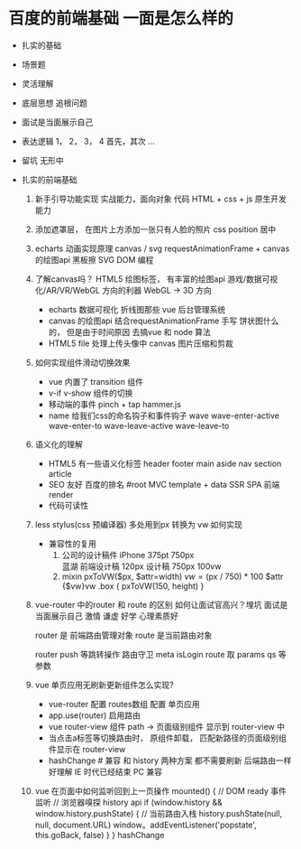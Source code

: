 # 百度的前端基础 一面是怎么样的
- 扎实的基础
- 场景题
- 灵活理解
- 底层思想 追根问题

- 面试是当面展示自己
- 表达逻辑 1， 2， 3， 4 首先，其次 ...
- 留坑 无形中 

- 扎实的前端基础
    1. 新手引导功能实现
        实战能力，面向对象 代码
        HTML + css + js 原生开发能力
    2. 添加遮罩层， 在图片上方添加一张只有人脸的照片
        css position 居中
    3. echarts 动画实现原理
        canvas / svg 
        requestAnimationFrame + canvas 的绘图api
        黑板擦 
        SVG DOM 编程
    4. 了解canvas吗？
        HTML5 绘图标签， 有丰富的绘图api 游戏/数据可视化/AR/VR/WebGL 方向的利器
        WebGL  ->  3D 方向
        - echarts 数据可视化 折线图那些
        vue 后台管理系统
        - canvas 的绘图api 结合requestAnimationFrame 手写 饼状图什么的， 但是由于时间原因 去搞vue 和 node 算法
        - HTML5 file 处理上传头像中  canvas 图片压缩和剪裁
    5. 如何实现组件滑动切换效果
        - vue 内置了 transition 组件
        - v-if v-show 组件的切换
        - 移动端的事件 pinch + tap  hammer.js 
        - name 给我们css的命名钩子和事件钩子  wave
        wave-enter-active  wave-enter-to
        wave-leave-active  wave-leave-to
    6. 语义化的理解
        - HTML5 有一些语义化标签
            header footer main aside nav section
            article
        - SEO 友好 百度的排名
            #root MVC template + data SSR
            SPA 前端render
        - 代码可读性
    7. less stylus(css 预编译器) 多处用到px 转换为 vw 如何实现 
        - 兼容性的复用
            1. 公司的设计稿件 iPhone 375pt 750px  
                蓝湖 前端设计稿
                120px 设计稿 750px 100vw
            2. mixin
                pxToVW($px, $attr=width)
                    $vw = ($px / 750) * 100 
                    $attr {$vw}vw
                .box {
                    pxToVW(150, height)
                }
    8. vue-router 中的router 和 route 的区别
        如何让面试官高兴？埋坑 面试是当面展示自己
        激情 谦虚 好学 心理素质好

        router 是 前端路由管理对象
        route 是当前路由对象

        router push 等跳转操作
            路由守卫 meta isLogin
        route 取 params qs 等参数

    9. vue 单页应用无刷新更新组件怎么实现?
        - vue-router 配置 routes数组 配置 单页应用
        - app.use(router) 启用路由
        - vue router-view 组件
            path -> 页面级别组件 显示到 router-view 中
        - 当点击a标签等切换路由时， 原组件卸载， 匹配新路径的页面级别组件显示在 router-view
            <Component is={component}/>
            <router-view v-slot="{component}">
                <Component :is={component}/>
            </router-view>
        - hashChange # 兼容 和 history 两种方案 都不需要刷新 后端路由一样好理解 
        IE 时代已经结束 PC 兼容

    10. vue 在页面中如何监听回到上一页操作
        mounted() {
            // DOM ready  事件监听
            // 浏览器嗅探 history api
            if (window.history && window.history.pushState) {
                // 当前路由入栈
                history.pushState(null, null, document.URL)
                window。addEventListener('popstate', this.goBack, false)
            }
        }
        hashChange
